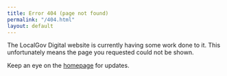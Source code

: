 ```yaml
---
title: Error 404 (page not found)
permalink: "/404.html"
layout: default
---
```


<!-- h1>404. That's an error.</h1 -->
<p class="fs-4 mt-2">The LocalGov Digital website is currently having some work done to it. This unfortunately means the page you requested could not be shown.</p>
<p class="fs-4">Keep an eye on the <a href="{{ "/" | prepend: site.baseurl }}">homepage</a> for updates.</p>